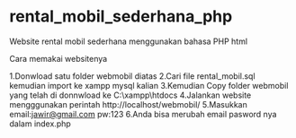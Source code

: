 # rental_mobil_sederhana_php

Website rental mobil sederhana menggunakan bahasa PHP html


Cara memakai websitenya 

1.Donwload satu folder webmobil diatas 
2.Cari file rental_mobil.sql kemudian import ke xampp  mysql kalian
3.Kemudian Copy folder webmobil yang telah di donnwload ke C:\xampp\htdocs
4.Jalankan website mengggunakan perintah http://localhost/webmobil/
5.Masukkan email:jawir@gmail.com pw:123
6.Anda bisa merubah email pasword nya dalam index.php

